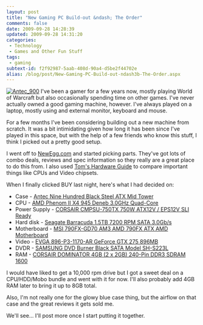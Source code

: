 ```yaml
---
layout: post
title: "New Gaming PC Build-out &ndash; The Order"
comments: false
date: 2009-09-28 14:28:39
updated: 2009-09-28 14:31:20
categories:
 - Technology
 - Games and Other Fun Stuff
tags:
 - gaming
subtext-id: f2f92987-5aab-408d-90a4-d5be2f44702e
alias: /blog/post/New-Gaming-PC-Build-out-ndash3b-The-Order.aspx
---
```



[![Antec_900](/images/blog/WindowsLiveWriter/NewGamingPCBuildoutTheOrder/48A48C17/Antec_900_thumb.jpg)](/images/blog/WindowsLiveWriter/NewGamingPCBuildoutTheOrder/1EA48DEF/Antec_900.jpg) I've been a gamer for a few years now, mostly playing World of Warcraft but also occasionally spending time on other games. I've never actually owned a good gaming machine, however. I've always played on a laptop, mostly using and external monitor, keyboard and mouse.

For a few months I've been considering building out a new machine from scratch. It was a bit intimidating given how long it has been since I've played in this space, but with the help of a few friends who know this stuff, I think I picked out a pretty good setup.

I went off to [NewEgg.com](http://www.newegg.com/) and started picking parts. They've got lots of combo deals, reviews and spec information so they really are a great place to do this from. I also used [Tom's Hardware Guide](http://www.tomshardware.com/charts/) to compare important things like CPUs and Video chipsets.

When I finally clicked BUY last night, here's what I had decided on:

  * Case - [Antec Nine Hundred Black Steel ATX Mid Tower](http://www.newegg.com/Product/Product.aspx?Item=N82E16811129021)
  * CPU - [AMD Phenom II X4 945 Deneb 3.0GHz Quad-Core](http://www.newegg.com/Product/Product.aspx?Item=N82E16819103675)
  * Power Supply - [CORSAIR CMPSU-750TX 750W ATX12V / EPS12V SLI Ready](http://www.newegg.com/Product/Product.aspx?Item=N82E16817139006)
  * Hard disk - [Seagate Barracuda 1.5TB 7200 RPM SATA 3.0Gb/s](http://www.newegg.com/Product/Product.aspx?Item=N82E16822148337)
  * Motherboard - [MSI 790FX-GD70 AM3 AMD 790FX ATX AMD Motherboard](http://www.newegg.com/Product/Product.aspx?Item=N82E16813130223)
  * Video - [EVGA 896-P3-1170-AR GeForce GTX 275 896MB](http://www.newegg.com/Product/Product.aspx?Item=N82E16814130475)
  * DVDR - [SAMSUNG DVD Burner Black SATA Model SH-S223L](http://www.newegg.com/Product/Product.aspx?Item=N82E16827151188)
  * RAM - [CORSAIR DOMINATOR 4GB (2 x 2GB) 240-Pin DDR3 SDRAM 1600](http://www.newegg.com/Product/Product.aspx?Item=N82E16820145249)

I would have liked to get a 10,000 rpm drive but I got a sweet deal on a CPU/HDD/Mobo bundle and went with it for now. I'll also probably add 4GB RAM later to bring it up to 8GB total.

Also, I'm not really one for the glowy blue case thing, but the airflow on that case and the great reviews it gets sold me.

We'll see... I'll post more once I start putting it together.
